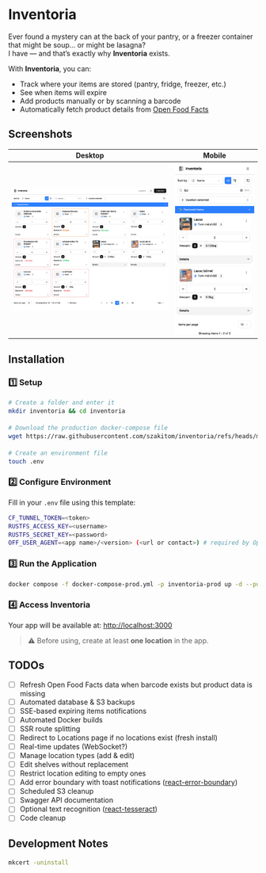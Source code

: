 # Inventoria

Ever found a mystery can at the back of your pantry, or a freezer container that might be soup… or might be lasagna?\
I have — and that’s exactly why **Inventoria** exists.

With **Inventoria**, you can:

- Track where your items are stored (pantry, fridge, freezer, etc.)
- See when items will expire
- Add products manually or by scanning a barcode
- Automatically fetch product details from [Open Food Facts](https://world.openfoodfacts.org)

## Screenshots

| Desktop                      | Mobile                     |
| ---------------------------- | -------------------------- |
| ![desktop](docs/desktop.png) | ![mobile](docs/mobile.png) |

## Installation

### 1️⃣ Setup

```bash
# Create a folder and enter it
mkdir inventoria && cd inventoria

# Download the production docker-compose file
wget https://raw.githubusercontent.com/szakitom/inventoria/refs/heads/main/docker-compose-prod.yml

# Create an environment file
touch .env
```

### 2️⃣ Configure Environment

Fill in your `.env` file using this template:

```bash
CF_TUNNEL_TOKEN=<token>
RUSTFS_ACCESS_KEY=<username>
RUSTFS_SECRET_KEY=<password>
OFF_USER_AGENT=<app name>/<version> (<url or contact>) # required by Open Food Facts terms
```

### 3️⃣ Run the Application

```bash
docker compose -f docker-compose-prod.yml -p inventoria-prod up -d --pull always
```

### 4️⃣ Access Inventoria

Your app will be available at:
[http://localhost:3000](http://localhost:3000)

> ⚠️ Before using, create at least **one location** in the app.

## TODOs

- [ ] Refresh Open Food Facts data when barcode exists but product data is missing
- [ ] Automated database & S3 backups
- [ ] SSE-based expiring items notifications
- [ ] Automated Docker builds
- [ ] SSR route splitting
- [ ] Redirect to Locations page if no locations exist (fresh install)
- [ ] Real-time updates (WebSocket?)
- [ ] Manage location types (add & edit)
- [ ] Edit shelves without replacement
- [ ] Restrict location editing to empty ones
- [ ] Add error boundary with toast notifications ([react-error-boundary](https://github.com/bvaughn/react-error-boundary))
- [ ] Scheduled S3 cleanup
- [ ] Swagger API documentation
- [ ] Optional text recognition ([react-tesseract](https://github.com/m-maaz-azhar/react-tesseract))
- [ ] Code cleanup

## Development Notes

```bash
mkcert -uninstall
```
